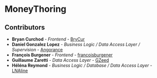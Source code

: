 # MoneyThoring

## Contributors

* **Bryan Curchod** - *Frontend* - [BryCur](https://github.com/BryCur)
* **Daniel Gonzalez Lopez** - *Business Logic / Data Access Layer / Supervision* - [Angorance](https://github.com/Angorance)
* **François Burgener** - *Frontend* - [francoisburgener](https://github.com/francoisburgener)
* **Guillaume Zaretti** - *Data Access Layer* - [GZeed](https://github.com/GZeed)
* **Héléna Reymond** - *Business Logic / Database / Data Access Layer* - [LNAline](https://github.com/LNAline)
